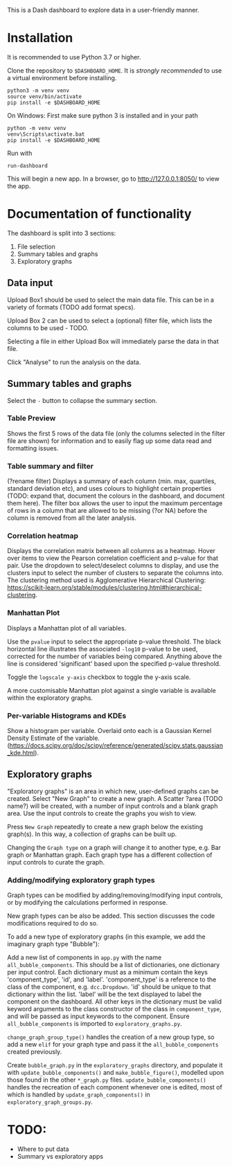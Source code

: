 This is a Dash dashboard to explore data in a user-friendly manner.

# Installation

It is recommended to use Python 3.7 or higher.

Clone the repository to `$DASHBOARD_HOME`. 
It is _strongly recommended_ to use a virtual environment before installing.
```
python3 -m venv venv
source venv/bin/activate
pip install -e $DASHBOARD_HOME
```
On Windows: First make sure python 3 is installed and in your path
```
python -m venv venv
venv\Scripts\activate.bat
pip install -e $DASHBOARD_HOME
```
Run with
```
run-dashboard
```
This will begin a new app. In a browser, go to http://127.0.0.1:8050/ 
to view the app.

# Documentation of functionality
The dashboard is split into 3 sections:
1. File selection
2. Summary tables and graphs
3. Exploratory graphs

## Data input
Upload Box1 should be used to select the main data file. This can be in a variety of 
formats (TODO add format specs).

Upload Box 2 can be used to select a (optional) filter file, which lists the columns to 
be used - TODO.

Selecting a file in either Upload Box will immediately parse the data in that file.

Click "Analyse" to run the analysis on the data.

## Summary tables and graphs
Select the `-` button to collapse the summary section.

### Table Preview
Shows the first 5 rows of the data file (only the columns selected in the filter file
are shown) for information and to easily flag up some data read and formatting issues.

### Table summary and filter
(?rename filter) Displays a summary of each 
column (min. max, quartiles, standard deviation etc), and uses colours to
highlight certain properties (TODO: expand that, document the colours in
the dashboard, and document them here). The filter box allows the user
to input the maximum percentage of rows in a column that are allowed to 
be missing (?or NA) before the column is removed from all the later 
analysis.

### Correlation heatmap
Displays the correlation matrix between all columns as a heatmap. Hover over 
items to view the Pearson correlation coefficient and p-value for that pair.
Use the dropdown to select/deselect columns to display, and use the
clusters input to select the number of clusters to separate the columns 
into. The clustering method used is Agglomerative Hierarchical Clustering:
https://scikit-learn.org/stable/modules/clustering.html#hierarchical-clustering.
 
### Manhattan Plot
Displays a Manhattan plot of all variables.

Use the `pvalue` input to select the appropriate p-value threshold. The black 
horizontal line illustrates the associated `-log10` p-value to be used, 
corrected for the number of variables being compared. Anything above the line 
is considered 'significant' based upon the specified p-value threshold.

Toggle the `logscale y-axis` checkbox to toggle the y-axis scale.

A more customisable Manhattan plot against a single variable is available 
within the exploratory graphs. 

### Per-variable Histograms and KDEs
Show a histogram per variable. Overlaid onto each is a Gaussian Kernel 
Density Estimate of the variable. 
(https://docs.scipy.org/doc/scipy/reference/generated/scipy.stats.gaussian_kde.html).

## Exploratory graphs
"Exploratory graphs" is an area in which new, user-defined graphs can be 
created. Select "New Graph" to create a new graph. A Scatter ?area (TODO name?)
will be created, with a number of input controls and a blank graph area.
Use the input controls to create the graphs you wish to view.

Press `New Graph` repeatedly to create a new graph below the existing graph(s).
In this way, a collection of graphs can be built up.

Changing the `Graph type` on a graph will change it to another type, e.g.
Bar graph or Manhattan graph. Each graph type has a different collection
of input controls to curate the graph.

### Adding/modifying exploratory graph types
Graph types can be modified by adding/removing/modifying input controls,
or by modifying the calculations performed in response.

New graph types can be also be added. This section discusses the code modifications required to do so.

To add a new type of exploratory graphs (in this example, we add the imaginary graph type "Bubble"):

Add a new list of components in `app.py` with the name `all_bubble_components`. This should be a list of dictionaries, 
one dictionary per input control. Each dictionary must as a minimum contain the keys 'component_type', 'id', and 
'label'. 'component_type' is a reference to the class of the component, e.g. `dcc.Dropdown`. 'id' should be unique
to that dictionary within the list. 'label' will be the text displayed to label the component on the dashboard.
All other keys in the dictionary must be valid keyword arguments to the class constructor of the class in 
`component_type`, and will be passed as input keywords to the component. Ensure `all_bubble_components` is imported
to `exploratory_graphs.py`.

`change_graph_group_type()` handles the creation of a new group type, so add a new `elif` for your graph type and pass
it the `all_bubble_components` created previously. 

Create `bubble_graph.py` in the `exploratory_graphs` directory, and populate it with `update_bubble_components()` and
`make_bubble_figure()`, modelled upon those found in the other `*_graph.py` files. `update_bubble_components()` handles
the recreation of each component whenever one is edited, most of which is handled by `update_graph_components()` in 
`exploratory_graph_groups.py`.


# TODO:
- Where to put data
- Summary vs exploratory apps